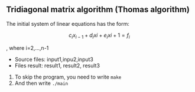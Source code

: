 ## Tridiagonal matrix algorithm (Thomas algorithm)
The initial system of linear equations has the form:

$$ c_{i}x_{i-1} + d_{i}x{i} + e_{i}x{i+1} = f_{i} $$

, where i=2,...,n-1 

* Source files: input1,inpu2,input3
* Files result: result1, result2, result3

1. To skip the program, you need to write `make`
2. And then write `./main`
